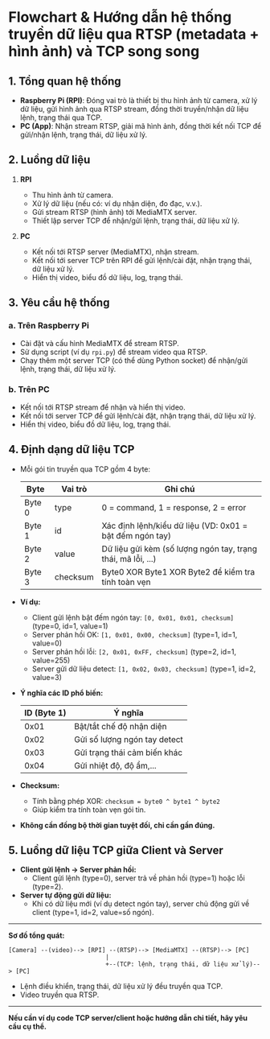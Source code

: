 # Flowchart & Hướng dẫn hệ thống truyền dữ liệu qua RTSP (metadata + hình ảnh) và TCP song song

## 1. Tổng quan hệ thống

- **Raspberry Pi (RPI)**: Đóng vai trò là thiết bị thu hình ảnh từ camera, xử lý dữ liệu, gửi hình ảnh qua RTSP stream, đồng thời truyền/nhận dữ liệu lệnh, trạng thái qua TCP.
- **PC (App)**: Nhận stream RTSP, giải mã hình ảnh, đồng thời kết nối TCP để gửi/nhận lệnh, trạng thái, dữ liệu xử lý.

## 2. Luồng dữ liệu

1. **RPI**
    - Thu hình ảnh từ camera.
    - Xử lý dữ liệu (nếu có: ví dụ nhận diện, đo đạc, v.v.).
    - Gửi stream RTSP (hình ảnh) tới MediaMTX server.
    - Thiết lập server TCP để nhận/gửi lệnh, trạng thái, dữ liệu xử lý.

2. **PC**
    - Kết nối tới RTSP server (MediaMTX), nhận stream.
    - Kết nối tới server TCP trên RPI để gửi lệnh/cài đặt, nhận trạng thái, dữ liệu xử lý.
    - Hiển thị video, biểu đồ dữ liệu, log, trạng thái.

## 3. Yêu cầu hệ thống

### a. Trên Raspberry Pi

- Cài đặt và cấu hình MediaMTX để stream RTSP.
- Sử dụng script (ví dụ `rpi.py`) để stream video qua RTSP.
- Chạy thêm một server TCP (có thể dùng Python socket) để nhận/gửi lệnh, trạng thái, dữ liệu xử lý.

### b. Trên PC

- Kết nối tới RTSP stream để nhận và hiển thị video.
- Kết nối tới server TCP để gửi lệnh/cài đặt, nhận trạng thái, dữ liệu xử lý.
- Hiển thị video, biểu đồ dữ liệu, log, trạng thái.

## 4. Định dạng dữ liệu TCP

- Mỗi gói tin truyền qua TCP gồm 4 byte:

  | Byte   | Vai trò         | Ghi chú                                                        |
  |--------|-----------------|----------------------------------------------------------------|
  | Byte 0 | type            | 0 = command, 1 = response, 2 = error                           |
  | Byte 1 | id              | Xác định lệnh/kiểu dữ liệu (VD: 0x01 = bật đếm ngón tay)        |
  | Byte 2 | value           | Dữ liệu gửi kèm (số lượng ngón tay, trạng thái, mã lỗi, ...)    |
  | Byte 3 | checksum        | Byte0 XOR Byte1 XOR Byte2 để kiểm tra tính toàn vẹn            |

- **Ví dụ:**
  - Client gửi lệnh bật đếm ngón tay: `[0, 0x01, 0x01, checksum]` (type=0, id=1, value=1)
  - Server phản hồi OK: `[1, 0x01, 0x00, checksum]` (type=1, id=1, value=0)
  - Server phản hồi lỗi: `[2, 0x01, 0xFF, checksum]` (type=2, id=1, value=255)
  - Server gửi dữ liệu detect: `[1, 0x02, 0x03, checksum]` (type=1, id=2, value=3)

- **Ý nghĩa các ID phổ biến:**

  | ID (Byte 1) | Ý nghĩa                        |
  |-------------|-------------------------------|
  | 0x01        | Bật/tắt chế độ nhận diện       |
  | 0x02        | Gửi số lượng ngón tay detect   |
  | 0x03        | Gửi trạng thái cảm biến khác   |
  | 0x04        | Gửi nhiệt độ, độ ẩm,...        |

- **Checksum:**
  - Tính bằng phép XOR: `checksum = byte0 ^ byte1 ^ byte2`
  - Giúp kiểm tra tính toàn vẹn gói tin.

- **Không cần đồng bộ thời gian tuyệt đối, chỉ cần gần đúng.**

## 5. Luồng dữ liệu TCP giữa Client và Server

- **Client gửi lệnh → Server phản hồi:**
  - Client gửi lệnh (type=0), server trả về phản hồi (type=1) hoặc lỗi (type=2).
- **Server tự động gửi dữ liệu:**
  - Khi có dữ liệu mới (ví dụ detect ngón tay), server chủ động gửi về client (type=1, id=2, value=số ngón).

---

**Sơ đồ tổng quát:**

```
[Camera] --(video)--> [RPI] --(RTSP)--> [MediaMTX] --(RTSP)--> [PC]
                           |
                           +--(TCP: lệnh, trạng thái, dữ liệu xử lý)--> [PC]
```

- Lệnh điều khiển, trạng thái, dữ liệu xử lý đều truyền qua TCP.
- Video truyền qua RTSP.

---

**Nếu cần ví dụ code TCP server/client hoặc hướng dẫn chi tiết, hãy yêu cầu cụ thể.**
